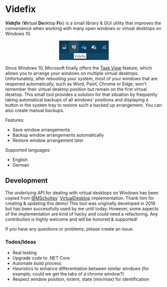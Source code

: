 # Videfix
_**Videfix**_ (**Vi**rtual **De**sktop **Fi**x) is a small library & GUI utility that improves the convenience when working with many open windows or virtual desktops on Windows 10.

<p align="center"><img src="https://github.com/LinqLover/Videfix/blob/master/screenshots/taskbar.png?raw=true" alt="Screenshot" /></p>

Since Windows 10, Microsoft finally offers the [Task View](https://en.wikipedia.org/wiki/Task_View) feature, which allows you to arrange your windows on multiple virtual desktops. Unfortunately, after rebooting your system, most of your windows that are reopened automatically, such as Word, Paint, Chrome or Edge, won't remember their virtual desktop position but remain on the first virtual desktop. This small tool provides a solution for that situation by frequently taking automatical backups of all windows' positions and displaying a button in the system tray to restore such a backed up arrangement. You can also create manual backups.

Features:
- Save window arrangements
- Backup window arrangements automatically
- Restore window arrangement later

Supported languages:
- English
- German

## Development
The underlying API for dealing with virtual desktops on Windows has been copied from [@MScholtes](https://github.com/MScholtes)' [VirtualDesktop](https://github.com/MScholtes/VirtualDesktop) implementation. Thank him for creating & updating this demo!
This tool was originally developed in 2018 but has been successfully used by me until today. However, some aspects of the implementation are kind of hacky and could need a refactoring. Any contribution is highly welcome and will be honored & supported!

If you have any questions or problems, please create an issue.

### Todos/Ideas

- Real testing
- Upgrade code to .NET Core
- Automate build process
- Heuristics to enhance differentiation between similar windows (for example, could we get the tabs of a chrome window?)
- Respect window position, extent, state (min/max) for identification